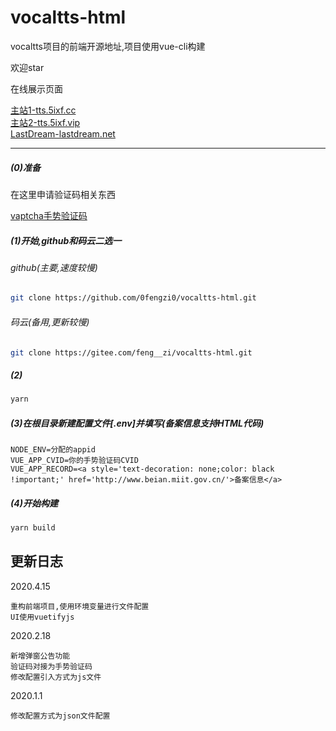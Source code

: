 # vocaltts-html
vocaltts项目的前端开源地址,项目使用vue-cli构建

欢迎star

在线展示页面

[主站1-tts.5ixf.cc](http://tts.5ixf.cc)        
[主站2-tts.5ixf.vip](http://tts.5ixf.vip)    
[LastDream-lastdream.net](https://www.lastdream.net/plugin.php?id=LD:VOCALTTS)

-------------------------------

##### (0)准备

在这里申请验证码相关东西

[vaptcha手势验证码](https://www.vaptcha.com/)

##### (1)开始,github和码云二选一
###### github(主要,速度较慢)
``` bash
git clone https://github.com/0fengzi0/vocaltts-html.git
```

###### 码云(备用,更新较慢)
``` bash
git clone https://gitee.com/feng__zi/vocaltts-html.git
```

##### (2)
``` bash
yarn
```

##### (3)在根目录新建配置文件[.env]并填写(备案信息支持HTML代码)
``` text
NODE_ENV=分配的appid
VUE_APP_CVID=你的手势验证码CVID
VUE_APP_RECORD=<a style='text-decoration: none;color: black !important;' href='http://www.beian.miit.gov.cn/'>备案信息</a>
```

##### (4)开始构建
``` bash
yarn build
```
更新日志
---------------------------------
2020.4.15

    重构前端项目,使用环境变量进行文件配置
    UI使用vuetifyjs
2020.2.18
    
    新增弹窗公告功能
    验证码对接为手势验证码
    修改配置引入方式为js文件
2020.1.1

    修改配置方式为json文件配置
